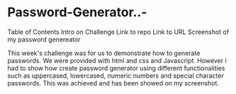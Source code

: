 # Password-Generator..-
Table of Contents
Intro on Challenge
Link to repo
Link to URL
Screenshot of my password genereator


This week's challenge was for us to demonstrate how to generate passwords. We were provided with html and css and Javascript. However i had to show how create password generator using different functionalities such as uppercased, lowercased, numeric numbers and special character passwords. This was achieved and has been showed on my screenshot. 



